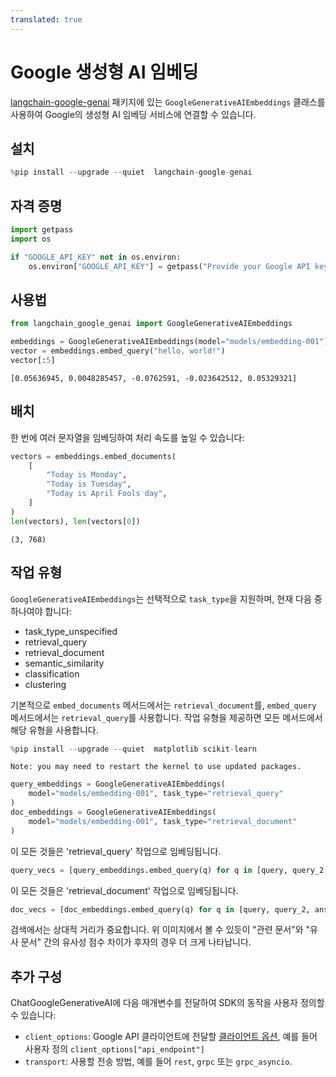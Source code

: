 ```yaml
---
translated: true
---
```


# Google 생성형 AI 임베딩

[langchain-google-genai](https://pypi.org/project/langchain-google-genai/) 패키지에 있는 `GoogleGenerativeAIEmbeddings` 클래스를 사용하여 Google의 생성형 AI 임베딩 서비스에 연결할 수 있습니다.

## 설치

```python
%pip install --upgrade --quiet  langchain-google-genai
```

## 자격 증명

```python
import getpass
import os

if "GOOGLE_API_KEY" not in os.environ:
    os.environ["GOOGLE_API_KEY"] = getpass("Provide your Google API key here")
```

## 사용법

```python
from langchain_google_genai import GoogleGenerativeAIEmbeddings

embeddings = GoogleGenerativeAIEmbeddings(model="models/embedding-001")
vector = embeddings.embed_query("hello, world!")
vector[:5]
```

```output
[0.05636945, 0.0048285457, -0.0762591, -0.023642512, 0.05329321]
```

## 배치

한 번에 여러 문자열을 임베딩하여 처리 속도를 높일 수 있습니다:

```python
vectors = embeddings.embed_documents(
    [
        "Today is Monday",
        "Today is Tuesday",
        "Today is April Fools day",
    ]
)
len(vectors), len(vectors[0])
```

```output
(3, 768)
```

## 작업 유형

`GoogleGenerativeAIEmbeddings`는 선택적으로 `task_type`을 지원하며, 현재 다음 중 하나여야 합니다:

- task_type_unspecified
- retrieval_query
- retrieval_document
- semantic_similarity
- classification
- clustering

기본적으로 `embed_documents` 메서드에서는 `retrieval_document`를, `embed_query` 메서드에서는 `retrieval_query`를 사용합니다. 작업 유형을 제공하면 모든 메서드에서 해당 유형을 사용합니다.

```python
%pip install --upgrade --quiet  matplotlib scikit-learn
```

```output
Note: you may need to restart the kernel to use updated packages.
```

```python
query_embeddings = GoogleGenerativeAIEmbeddings(
    model="models/embedding-001", task_type="retrieval_query"
)
doc_embeddings = GoogleGenerativeAIEmbeddings(
    model="models/embedding-001", task_type="retrieval_document"
)
```

이 모든 것들은 'retrieval_query' 작업으로 임베딩됩니다.

```python
query_vecs = [query_embeddings.embed_query(q) for q in [query, query_2, answer_1]]
```

이 모든 것들은 'retrieval_document' 작업으로 임베딩됩니다.

```python
doc_vecs = [doc_embeddings.embed_query(q) for q in [query, query_2, answer_1]]
```

검색에서는 상대적 거리가 중요합니다. 위 이미지에서 볼 수 있듯이 "관련 문서"와 "유사 문서" 간의 유사성 점수 차이가 후자의 경우 더 크게 나타납니다.

## 추가 구성

ChatGoogleGenerativeAI에 다음 매개변수를 전달하여 SDK의 동작을 사용자 정의할 수 있습니다:

- `client_options`: Google API 클라이언트에 전달할 [클라이언트 옵션](https://googleapis.dev/python/google-api-core/latest/client_options.html#module-google.api_core.client_options), 예를 들어 사용자 정의 `client_options["api_endpoint"]`
- `transport`: 사용할 전송 방법, 예를 들어 `rest`, `grpc` 또는 `grpc_asyncio`.
